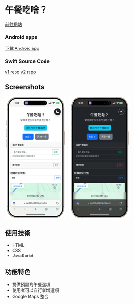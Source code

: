 # 午餐吃啥？

[前往網站](https://ian20040409.github.io/Lunch-Navigator-web-2025/)
### Android apps
[下載 Android app](https://github.com/ian20040409/Lunch-Navigator-web-2025/raw/refs/heads/main/app-release.apk) 
### Swift Source Code
[v1 repo](https://github.com/ian20040409/Lunch-webview-swift)
[v2 repo](https://github.com/ian20040409/lunch2-xcode)

## Screenshots

<div style="display: flex; gap: 10px;">
  <img src="https://raw.githubusercontent.com/ian20040409/Lunch-Navigator-web-2025/refs/heads/main/readme_pic/1.PNG" width="40%">
  <img src="https://raw.githubusercontent.com/ian20040409/Lunch-Navigator-web-2025/refs/heads/main/readme_pic/2.PNG" width="40%">
</div>

## 使用技術

- HTML  
- CSS  
- JavaScript  

## 功能特色

- 提供預設的午餐選項  
- 使用者可以自行新增選項  
- Google Maps 整合
